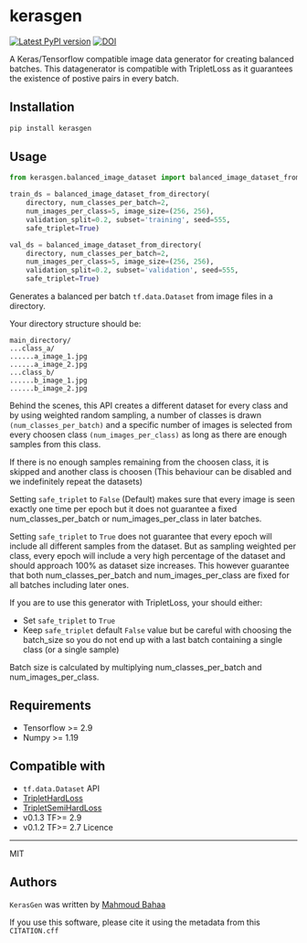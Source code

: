 kerasgen
========
[![Latest PyPI version](https://img.shields.io/pypi/v/kerasgen.svg)](https://pypi.python.org/pypi/kerasgen)
[![DOI](https://zenodo.org/badge/454812299.svg)](https://zenodo.org/badge/latestdoi/454812299)

A Keras/Tensorflow compatible image data generator for creating balanced batches.
This datagenerator is compatible with TripletLoss as it guarantees the existence of postive pairs in every batch.

Installation
------------
```bash
pip install kerasgen
```

Usage
-----
```python
from kerasgen.balanced_image_dataset import balanced_image_dataset_from_directory

train_ds = balanced_image_dataset_from_directory(
    directory, num_classes_per_batch=2,
    num_images_per_class=5, image_size=(256, 256),
    validation_split=0.2, subset='training', seed=555,
    safe_triplet=True)

val_ds = balanced_image_dataset_from_directory(
    directory, num_classes_per_batch=2,
    num_images_per_class=5, image_size=(256, 256),
    validation_split=0.2, subset='validation', seed=555,
    safe_triplet=True)
```

Generates a balanced per batch `tf.data.Dataset` from image files in a directory.

  Your directory structure should be:

  ```
  main_directory/
  ...class_a/
  ......a_image_1.jpg
  ......a_image_2.jpg
  ...class_b/
  ......b_image_1.jpg
  ......b_image_2.jpg
  ```

  Behind the scenes, this API creates a different dataset for every class and by using weighted random sampling, a number of classes is drawn `(num_classes_per_batch)` and a specific number of images is selected from every choosen class `(num_images_per_class)` as long as there are enough samples from this class.

  If there is no enough samples remaining from the choosen class, it is skipped and another class is choosen (This behaviour can be disabled and we indefinitely repeat the datasets) 
  
  Setting `safe_triplet` to `False` (Default) makes sure that every image is seen exactly one time per epoch but it does not guarantee a fixed num_classes_per_batch or num_images_per_class in later batches.

  Setting `safe_triplet` to `True` does not guarantee that every epoch will include all different samples from the dataset. But as sampling weighted per class, every epoch will include a very high percentage of the dataset and should approach 100% as dataset size increases. This however guarantee that both num_classes_per_batch and num_images_per_class are fixed for all batches including later ones.



  If you are to use this generator with TripletLoss, your should either:
  * Set `safe_triplet` to `True`
  * Keep `safe_triplet` default `False` value but be careful with choosing the batch_size so you do not end up with a last batch containing a single class (or a single sample)


  Batch size is calculated by multiplying num_classes_per_batch and num_images_per_class.



Requirements
------------

* Tensorflow >= 2.9
* Numpy >= 1.19

Compatible with
-------------
* `tf.data.Dataset` API
* [TripletHardLoss](https://www.tensorflow.org/addons/api_docs/python/tfa/losses/TripletHardLoss)
* [TripletSemiHardLoss](https://www.tensorflow.org/addons/api_docs/python/tfa/losses/TripletSemiHardLoss)
* v0.1.3 TF>= 2.9
* v0.1.2 TF>= 2.7
Licence
-------
MIT

Authors
-------

`KerasGen` was written by [Mahmoud Bahaa](mailto:mah.alaa@nu.edu.eg?subject=[GitHub]%20KerasGen%20Support)

If you use this software, please cite it using the metadata from this `CITATION.cff`
